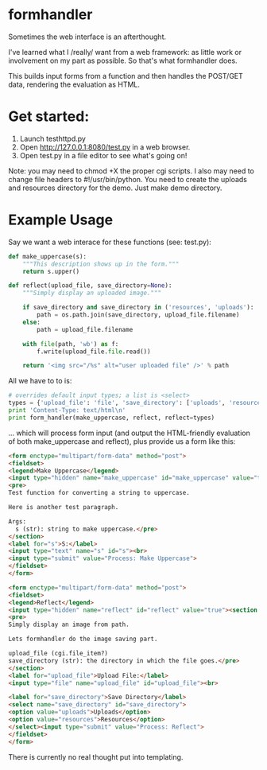 formhandler
===========

Sometimes the web interface is an afterthought.

I've learned what I /really/ want from a web framework: as little work or involvement on my part as possible. So that's what formhandler does.

This builds input forms from a function and then handles the POST/GET data, rendering the evaluation as HTML.

# Get started:

1. Launch testhttpd.py
2. Open http://127.0.0.1:8080/test.py in a web browser.
3. Open test.py in a file editor to see what's going on!

Note: you may need to chmod +X the proper cgi scripts. I also may need to change file headers to #!/usr/bin/python. You need to create the uploads and resources directory for the demo. Just make demo directory.

# Example Usage

Say we want a web interace for these functions (see: test.py):

```python
def make_uppercase(s):
    """This description shows up in the form."""
    return s.upper()

def reflect(upload_file, save_directory=None):
    """Simply display an uploaded image."""

    if save_directory and save_directory in ('resources', 'uploads'):
        path = os.path.join(save_directory, upload_file.filename)
    else:
        path = upload_file.filename

    with file(path, 'wb') as f:
        f.write(upload_file.file.read())

    return '<img src="/%s" alt="user uploaded file" />' % path
```

All we have to to is:

```python
# overrides default input types; a list is <select>
types = {'upload_file': 'file', 'save_directory': ['uploads', 'resources'],}
print 'Content-Type: text/html\n'
print form_handler(make_uppercase, reflect, reflect=types)
```

... which will process form input (and output the HTML-friendly evaluation of both make_uppercase and reflect), plus provide us a form like this:

```html
<form enctype="multipart/form-data" method="post">
<fieldset>
<legend>Make Uppercase</legend>
<input type="hidden" name="make_uppercase" id="make_uppercase" value="true"><section class="form-help">
<pre>
Test function for converting a string to uppercase.

Here is another test paragraph.

Args:
  s (str): string to make uppercase.</pre>
</section>
<label for="s">S:</label>
<input type="text" name="s" id="s"><br>
<input type="submit" value="Process: Make Uppercase">
</fieldset>
</form>

<form enctype="multipart/form-data" method="post">
<fieldset>
<legend>Reflect</legend>
<input type="hidden" name="reflect" id="reflect" value="true"><section class="form-help">
<pre>
Simply display an image from path.

Lets formhandler do the image saving part.

upload_file (cgi.file_item?)
save_directory (str): the directory in which the file goes.</pre>
</section>
<label for="upload_file">Upload File:</label>
<input type="file" name="upload_file" id="upload_file"><br>

<label for="save_directory">Save Directory</label>
<select name="save_directory" id="save_directory">
<option value="uploads">Uploads</option>
<option value="resources">Resources</option>
</select><input type="submit" value="Process: Reflect">
</fieldset>
</form>
```

There is currently no real thought put into templating.
